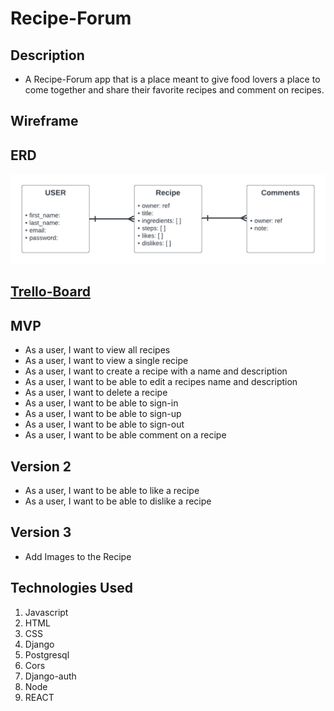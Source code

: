 # Recipe-Forum

## Description
- A Recipe-Forum app that is a place meant to give food lovers a place to come together and share their favorite recipes and comment on recipes. 

## Wireframe

## ERD
![ERD](images/Food-Forum%20.png)


## [Trello-Board](https://trello.com/b/Xl8J8a75/food-forum-app)

## MVP
- As a user, I want to view all recipes
- As a user, I want to view a single recipe
- As a user, I want to create a recipe with a name and description
- As a user, I want to be able to edit a recipes name and description
- As a user, I want to delete a recipe
- As a user, I want to be able to sign-in
- As a user, I want to be able to sign-up
- As a user, I want to be able to sign-out
- As a user, I want to be able comment on a recipe


## Version 2
- As a user, I want to be able to like a recipe
- As a user, I want to be able to dislike a recipe 

## Version 3
- Add Images to the Recipe


## Technologies Used
1. Javascript
2. HTML
3. CSS
4. Django
5. Postgresql
6. Cors
7. Django-auth
8. Node
9. REACT